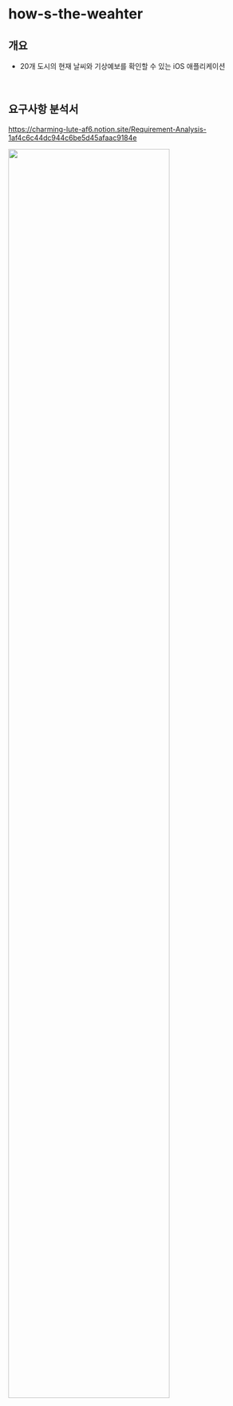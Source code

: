 # how-s-the-weahter

## 개요
- 20개 도시의 현재 날씨와 기상예보를 확인할 수 있는 iOS 애플리케이션

<br/>

## 요구사항 분석서
https://charming-lute-af6.notion.site/Requirement-Analysis-1af4c6c44dc944c6be5d45afaac9184e

<img width="80%" src="https://user-images.githubusercontent.com/46441723/151684523-6d1899cc-60e4-47e2-acec-43c1dc1a5099.png"/>

